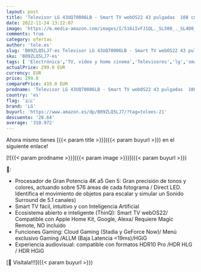 ```yaml
---
layout: post
title: 'Televisor LG 43UQ70006LB - Smart TV webOS22 43 pulgadas  108 cm  4K UHD  Procesador de Gran Potencia 4K a5 Gen 5  compatible con formatos HDR 10  HLG y HGiG'
date: 2022-11-24 13:22:07
image: 'https://m.media-amazon.com/images/I/516iIvFJ1QL._SL500_._SL400_.jpg'
comments: true
category: ofertas
author: 'tole.es'
slug: 'B09ZLQ5LJ7-es Televisor LG 43UQ70006LB - Smart TV webOS22 43 pulgadas...'
sku: 'B09ZLQ5LJ7-es'
tags: [ 'Electrónica','TV, vídeo y home cinema','Televisores','lg','smart','televisor','tv','🇪🇸', ]
actualPrice: 299.0 EUR
currency: EUR
price: 299.0
comparePrice: 419.0 EUR
prodname: 'Televisor LG 43UQ70006LB - Smart TV webOS22 43 pulgadas  108 cm  4K UHD  Procesador de Gran Potencia 4K a5 Gen 5  compatible con formatos HDR 10  HLG y HGiG'
country: 'es'
flag: '🇪🇸'
brand: 'LG'
buyurl: 'https://www.amazon.es/dp/B09ZLQ5LJ7/?tag=tolees-21'
descuento: '28.64'
average: '310.972'
---
```


Ahora mismo tienes [{{< param title >}}]({{< param buyurl >}}) en el siguiente enlace!

[![{{< param prodname >}}]({{< param image >}})]({{< param buyurl >}})

🔎:

- Procesador de Gran Potencia 4K a5 Gen 5: Gran precisión de tonos y colores, actuando sobre 576 áreas de cada fotograma / Direct LED. Identifica el movimiento de objetos para escalar y simular un Sonido Surround de 5.1 canales)
- Smart TV fácil, intuitivo y con Inteligencia Artificial
- Ecosistema abierto e inteligente (ThinQ): Smart TV webOS22/ Compatible con Apple Home Kit, Google, Alexa/ Requiere Magic Remote, NO incluido
- Funciones Gaming: Cloud Gaming (Stadia y GeForce Now)/ Menú exclusivo Gaming /ALLM (Baja Latencia <19ms)/HGiG
- Experiencia audiovisual: compatible con formatos HDR10 Pro /HDR HLG / HDR HGiG

[🛒 Visítala!!!]({{< param buyurl >}})

